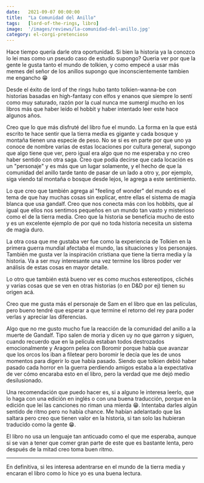 ```yaml
---
date:   2021-09-07 00:00:00
title:  "La Comunidad del Anillo"
tags:   [lord-of-the-rings, libro]
image:  '/images/reviews/la-comunidad-del-anillo.jpg'
category: el-corgi-pretencioso
---
```

Hace tiempo quería darle otra oportunidad. Si bien la historia ya la conozco lo lei mas como un pseudo caso de estudio supongo? Queria ver por que la gente le gusta tanto el mundo de tolkien, y como empecé a usar más memes del señor de los anillos supongo que inconscientemente tambien me engancho :grin:
 
Desde el éxito de lord of the rings hubo tanto tolkien-wanna-be con historias basadas en high-fantasy con elfos y enanos que siempre lo sentí como muy saturado, razón por la cual nunca me sumergí mucho en los libros más que haber leído el hobbit y haber intentado leer este hace algunos años.
 
Creo que lo que más disfruté del libro fue el mundo. La forma en la que está escrito te hace sentir que la tierra media es gigante y cada bosque y montaña tienen una especie de peso. No se si es en parte por que uno ya conoce de nombre varias de estas locaciones por cultura general, supongo que algo tiene que ver, pero igual era algo que no me esperaba y no creo haber sentido con otra saga. Creo que podía decirse que cada locación es un "personaje" y es más que un lugar solamente, y el hecho de que la comunidad del anillo tarde tanto de pasar de un lado a otro y, por ejemplo, siga viendo tal montaña o bosque desde lejos, le agrega a este sentimiento.
 
Lo que creo que también agrega al "feeling of wonder" del mundo es el tema de que hay muchas cosas sin explicar, entre ellas el sistema de magia blanca que usa gandalf. Creo que nos conecta más con los hobbits, que al igual que ellos nos sentimos pequeños en un mundo tan vasto y misterioso como el de la tierra media. Creo que la historia se beneficia mucho de esto y es un excelente ejemplo de por qué no toda historia necesita un sistema de magia duro.
 
La otra cosa que me gustaba ver fue como la experiencia de Tolkien en la primera guerra mundial afectaba el mundo, las situaciones y los personajes. También me gusta ver la inspiración cristiana que tiene la tierra media y la historia. Va a ser muy interesante una vez termine los libros poder ver análisis de estas cosas en mayor detalle.
 
Lo otro que también está bueno ver es como muchos estereotipos, clichés y varias cosas que se ven en otras historias (o en D&D por ej) tienen su origen acá.
 
Creo que me gusta más el personaje de Sam en el libro que en las películas, pero bueno tendré que esperar a que termine el retorno del rey para poder verlas y apreciar las diferencias.
 
Algo que no me gusto mucho fue la reacción de la comunidad del anillo a la muerte de Gandalf. Tipo salen de moria y dicen uy no que garron y siguen, cuando recuerdo que en la película estaban todos destrozados emocionalmente y Aragorn pelea con Boromir porque había que avanzar que los orcos los iban a filetear pero boromir le decía que les de unos momentos para digerir lo que había pasado. Siendo que tolkien debió haber pasado cada horror en la guerra perdiendo amigos estaba a la expectativa de ver cómo encaraba esto en el libro, pero la verdad que me dejó medio desilusionado.
 
Una recomendación que puedo hacer es, si a alguno le interesa leerlo, que lo haga con una edición en inglés o con una buena traducción, porque en la edición que leí las canciones no riman una mierda :grin:. Intentaba darles algún sentido de ritmo pero no había chance. Me habían adelantado que las saltara pero creo que tienen valor en la historia, si tan solo las hubieran traducido como la gente :grin:.

El libro no usa un lenguaje tan anticuado como el que me esperaba, aunque si se van a tener que comer gran parte de este que es bastante lenta, pero después de la mitad creo toma buen ritmo.

<hr>

En definitiva, si les interesa adentrarse en el mundo de la tierra media y encaran el libro como lo hice yo es una buena lectura.
